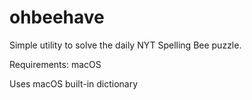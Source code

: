 # ohbeehave
Simple utility to solve the daily NYT Spelling Bee puzzle.

Requirements: macOS

Uses macOS built-in dictionary
